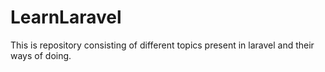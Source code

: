 # LearnLaravel
This is repository consisting of different topics present in laravel and their ways of doing.
